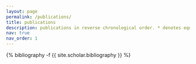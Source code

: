 ```yaml
---
layout: page
permalink: /publications/
title: publications
description: publications in reverse chronological order. * denotes equal contribution.
nav: true
nav_order: 1
---
```

<!-- _pages/publications.md -->
<div class="publications">

{% bibliography -f {{ site.scholar.bibliography }} %}

</div>